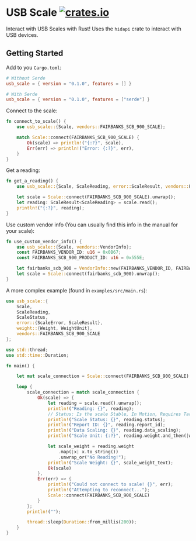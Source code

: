 # USB Scale [![crates.io](https://img.shields.io/crates/v/usb_scale.svg?logo=rust)](https://crates.io/crates/usb_scale)

Interact with USB Scales with Rust! Uses the `hidapi` crate to interact with USB devices.

## Getting Started
Add to you `Cargo.toml`:
```toml
# Without Serde
usb_scale = { version = "0.1.0", features = [] }

# With Serde
usb_scale = { version = "0.1.0", features = ["serde"] }
```

Connect to the scale:
```rust
fn connect_to_scale() {
    use usb_scale::{Scale, vendors::FAIRBANKS_SCB_900_SCALE};

    match Scale::connect(FAIRBANKS_SCB_900_SCALE) {
        Ok(scale) => println!("{:?}", scale),
        Err(err) => println!("Error: {:?}", err),
    }
}

```

Get a reading:
```rust
fn get_a_reading() {
    use usb_scale::{Scale, ScaleReading, error::ScaleResult, vendors::FAIRBANKS_SCB_900_SCALE};

    let scale = Scale::connect(FAIRBANKS_SCB_900_SCALE).unwrap();
    let reading: ScaleResult<ScaleReading> = scale.read();
    println!("{:?}", reading);
}
```

Use custom vendor info (You can usually find this info in the manual for your scale):
```rust
fn use_custom_vendor_info() {
    use usb_scale::{Scale, vendors::VendorInfo};
    const FAIRBANKS_VENDOR_ID: u16 = 0x0B67;
    const FAIRBANKS_SCB_900_PRODUCT_ID: u16 = 0x555E;

    let fairbanks_scb_900 = VendorInfo::new(FAIRBANKS_VENDOR_ID, FAIRBANKS_SCB_900_PRODUCT_ID);
    let scale = Scale::connect(fairbanks_scb_900).unwrap();
}
```

A more complex example (found in `examples/src/main.rs`):
```rust
use usb_scale::{
    Scale,
    ScaleReading,
    ScaleStatus,
    error::{ScaleError, ScaleResult},
    weight::{Weight, WeightUnit},
    vendors::FAIRBANKS_SCB_900_SCALE
};

use std::thread;
use std::time::Duration;

fn main() {

    let mut scale_connection = Scale::connect(FAIRBANKS_SCB_900_SCALE);

    loop {
        scale_connection = match scale_connection {
            Ok(scale) => {
                let reading = scale.read().unwrap();
                println!("Reading: {}", reading);
                // Status: Is the scale Stable, In Motion, Requires Taring, etc
                println!("Scale Status: {}", reading.status);
                println!("Report ID: {}", reading.report_id);
                println!("Data Scaling: {}", reading.data_scaling);
                println!("Scale Unit: {:?}", reading.weight.and_then(|w| Some(w.unit)));

                let scale_weight = reading.weight
                    .map(|x| x.to_string())
                    .unwrap_or("No Reading!");
                println!("Scale Weight: {}", scale_weight_text);
                Ok(scale)
            },
            Err(err) => {
                println!("Could not connect to scale! {}", err);
                println!("Attempting to reconnect...");
                Scale::connect(FAIRBANKS_SCB_900_SCALE)
            }
        };
        println!("");

        thread::sleep(Duration::from_millis(200));
    }
}

```
